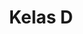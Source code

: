 ---
date:  ""
draft: false
title: "Kelas D"
opened:
    year: 2025
    date: 1
    month: 7
    hours: 20
    minute: 15 
closed:
    year: 2025
    date: 1
    month: 7
    hours: 20
    minute: 15 
source: 
    link: "https://forms.gle/QvCwA44yA2zDSvYp8"
    silo: ""
    gate: ""
    file: ""
remeds:
    opened:
        year: 2025
        date: 1
        month: 7
        hours: 20
        minute: 15 
    closed:
        year: 2025
        date: 1
        month: 7
        hours: 20
        minute: 15 
guides:
    lead: ""
    data:
        - ""
        - ""
metadata:
    author: ["Gibran Zizzami"]
---